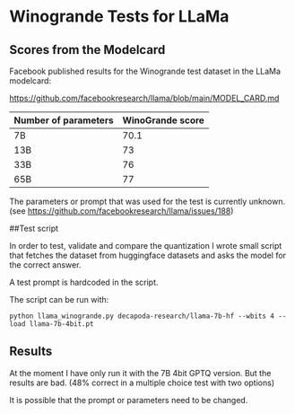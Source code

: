 # Winogrande Tests for LLaMa

## Scores from the Modelcard
Facebook published results for the Winogrande test dataset in the LLaMa modelcard:

https://github.com/facebookresearch/llama/blob/main/MODEL_CARD.md

| Number of parameters |WinoGrande score|
| --- |  --------- |
| 7B   |  70.1     |
| 13B  |  73       |
| 33B |   76       |
| 65B |   77       |

The parameters or prompt that was used for the test is currently unknown. 
(see https://github.com/facebookresearch/llama/issues/188)

##Test script

In order to test, validate  and compare the quantization I wrote small script that 
fetches the dataset from huggingface datasets and asks the model for the correct answer.

A test prompt is hardcoded in the script.  

The script can be run with:

```
python llama_winogrande.py decapoda-research/llama-7b-hf --wbits 4 --load llama-7b-4bit.pt
```
## Results

At the moment I have only run it with the 7B 4bit GPTQ version. But the results are bad. (48% correct in a multiple choice test with two options)

It is possible that the prompt or parameters need to be changed.  